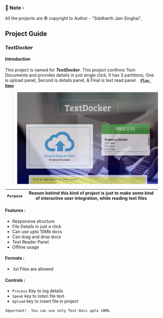 ### 🔔 Note - 
All the projects are ©️ copyright to Author - "Siddharth Jain Singhai",  

## Project Guide

### TextDocker
#### Introduction
This project is named for __*TextDocker*__.
This project confirms Text-Documents and provides details in just single click, It has 3 partitions, One is upload panel, Second is details panel, & Final is text read panel. &nbsp; [__`Play Demo`__](https://www.youtube.com/watch?v=2LCr2IsmgEk "Muted")

> <img alt="TextDocker-Preview" width="500px" src="https://github.com/siddharth-jain-singhai/Projectory/blob/main/Previews/TextDocker-Preview.png">

| `Purpose` | Reason behind this kind of project is just to make some kind of interactive user integration, while reading text files       |
| --------- | ---------------------------------------------------------------------------------------------------------------------------- |

#### Features :

+	Responsive structure
+	File Details in just a click
+	Can use upto 10Mb docs
+	Can drag and drop docs
+	Text Reader Panel
+	Offline usage

#### Formats :

+	.txt Files are allowed

#### Controls :

+	`Process` Key to log details
+	`Speak` key to listen file text
+	`Upload` key to insert file in project

```
Important!	You can use only Text-Docs upto 10Mb.
```
